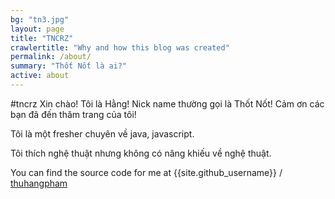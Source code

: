 ```yaml
---
bg: "tn3.jpg"
layout: page
title: "TNCRZ"
crawlertitle: "Why and how this blog was created"
permalink: /about/
summary: "Thốt Nốt là ai?"
active: about
---
```


#tncrz
Xin chào! Tôi là Hằng! Nick name thường gọi là Thốt Nốt! Cảm ơn các bạn đã đến thăm trang của tôi!

Tôi là một fresher chuyên về java, javascript.

Tôi thích nghệ thuật nhưng không có năng khiếu về nghệ thuật.

You can find the source code for me at
{{site.github_username}} /
[thuhangpham](https://github.com/thuhangpham)

